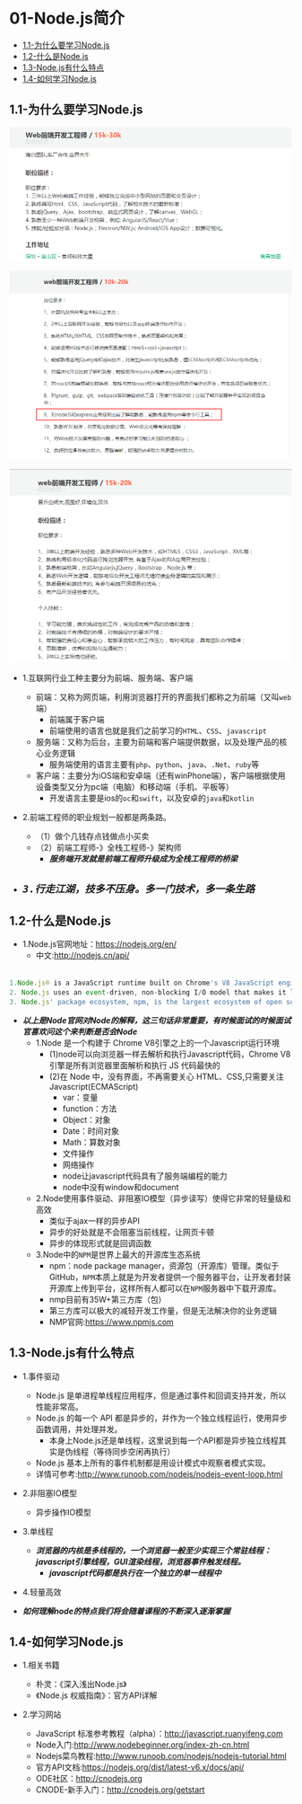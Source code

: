 # 01-Node.js简介

* [1.1-为什么要学习Node.js](#1.1)
* [1.2-什么是Node.js](#1.2)
* [1.3-Node.js有什么特点](#1.3)
* [1.4-如何学习Node.js](#1.4)

## <h2 id=1.1>1.1-为什么要学习Node.js</h2>

![](images/0101.png)

![](images/0102.png)

![](images/0103.png)

* 1.互联网行业工种主要分为前端、服务端、客户端
    * 前端：又称为网页端，利用浏览器打开的界面我们都称之为前端（又叫`web`端）
        * 前端属于客户端
        * 前端使用的语言也就是我们之前学习的`HTML`、`CSS`、`javascript`
    * 服务端：又称为后台，主要为前端和客户端提供数据，以及处理产品的核心业务逻辑
        * 服务端使用的语言主要有`php`、`python`、`java`、`.Net`、`ruby`等
    * 客户端：主要分为iOS端和安卓端（还有winPhone端），客户端根据使用设备类型又分为pc端（电脑）和移动端（手机、平板等）
        * 开发语言主要是ios的`oc`和`swift`，以及安卓的`java`和`kotlin`

* 2.前端工程师的职业规划一般都是两条路。
    * （1）做个几钱存点钱做点小买卖
    * （2）前端工程师-》全栈工程师-》架构师
        * ***服务端开发就是前端工程师升级成为全栈工程师的桥梁***

* ***<h2>`3.行走江湖，技多不压身。多一门技术，多一条生路`</h2>***

## <h2 id=1.2>1.2-什么是Node.js</h2>

* 1.Node.js官网地址：<https://nodejs.org/en/>
    * 中文:<http://nodejs.cn/api/>

```javascript

1.Node.js® is a JavaScript runtime built on Chrome's V8 JavaScript engine.
2. Node.js uses an event-driven, non-blocking I/O model that makes it lightweight and efficient.
3. Node.js' package ecosystem, npm, is the largest ecosystem of open source libraries in the world.

```

* ***以上是Node官网对Node的解释，这三句话非常重要，有时候面试的时候面试官喜欢问这个来判断是否会Node***
    * 1.Node 是一个构建于 Chrome V8引擎之上的一个Javascript运行环境
        * (1)node可以向浏览器一样去解析和执行Javascript代码，Chrome V8 引擎是所有浏览器里面解析和执行 JS 代码最快的
        * (2)在 Node 中，没有界面，不再需要关心 HTML、CSS,只需要关注Javascript(ECMAScript)
            * var：变量
            * function：方法
            * Object：对象
            * Date：时间对象
            * Math：算数对象
            * 文件操作
            * 网络操作
            * node让javascript代码具有了服务端编程的能力
            * node中没有window和document
    * 2.Node使用事件驱动、非阻塞IO模型（异步读写）使得它非常的轻量级和高效
        * 类似于ajax一样的异步API
        * 异步的好处就是不会阻塞当前线程，让网页卡顿
        * 异步的体现形式就是回调函数
    * 3.Node中的`NPM`是世界上最大的开源库生态系统
        * npm：node package manager，资源包（开源库）管理。类似于GitHub，`NPM`本质上就是为开发者提供一个服务器平台，让开发者封装开源库上传到平台，这样所有人都可以在`NPM`服务器中下载开源库。
        * nmp目前有35W+第三方库（包）
        * 第三方库可以极大的减轻开发工作量，但是无法解决你的业务逻辑
        * NMP官网:<https://www.npmjs.com>

## <h2 id=1.3>1.3-Node.js有什么特点</h2>

* 1.事件驱动
    * Node.js 是单进程单线程应用程序，但是通过事件和回调支持并发，所以性能非常高。
    * Node.js 的每一个 API 都是异步的，并作为一个独立线程运行，使用异步函数调用，并处理并发。
        * 本身上Node.js还是单线程，这里说到每一个API都是异步独立线程其实是伪线程（等待同步空闲再执行）
    * Node.js 基本上所有的事件机制都是用设计模式中观察者模式实现。
    * 详情可参考:<http://www.runoob.com/nodejs/nodejs-event-loop.html>

* 2.非阻塞IO模型
    * 异步操作IO模型

* 3.单线程
    * ***浏览器的内核是多线程的，一个浏览器一般至少实现三个常驻线程：javascript引擎线程，GUI渲染线程，浏览器事件触发线程。***
        * ***javascript代码都是执行在一个独立的单一线程中***

* 4.轻量高效

* ***如何理解node的特点我们将会随着课程的不断深入逐渐掌握***


## <h2 id=1.4>1.4-如何学习Node.js</h2>

* 1.相关书籍
    * 朴灵：《深入浅出Node.js》
    * 《Node.js 权威指南》：官方API详解

* 2.学习网站
    * JavaScript 标准参考教程（alpha）：<http://javascript.ruanyifeng.com>
    * Node入门:<http://www.nodebeginner.org/index-zh-cn.html>
    * Nodejs菜鸟教程:<http://www.runoob.com/nodejs/nodejs-tutorial.html>
    * 官方API文档:<https://nodejs.org/dist/latest-v6.x/docs/api/>
    * ODE社区：<http://cnodejs.org>
    * CNODE-新手入门：<http://cnodejs.org/getstart>
